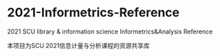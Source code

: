 # 2021-Informetrics-Reference
2021 SCU library & information science Informetrics&Analysis Reference

本项目为SCU 2021信息计量与分析课程的资源共享库

